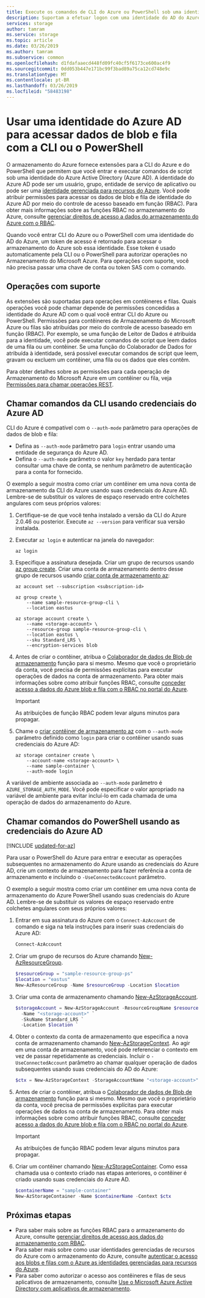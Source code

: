 ```yaml
---
title: Execute os comandos de CLI do Azure ou PowerShell sob uma identidade do Azure AD para acessar dados de blob e fila | Microsoft Docs
description: Suportam a efetuar logon com uma identidade do AD do Azure para executar comandos em dados de blob e filas do armazenamento do Azure PowerShell e CLI do Azure. Um token de acesso é fornecido para a sessão e usado para autorizar operações de chamada. As permissões dependem da função RBAC atribuída a identidade do Azure AD.
services: storage
author: tamram
ms.service: storage
ms.topic: article
ms.date: 03/26/2019
ms.author: tamram
ms.subservice: common
ms.openlocfilehash: d1fdafaaecd448fd09fc40cf5f6173ce600ac4f9
ms.sourcegitcommit: 0dd053b447e171bc99f3bad89a75ca12cd748e9c
ms.translationtype: MT
ms.contentlocale: pt-BR
ms.lasthandoff: 03/26/2019
ms.locfileid: "58483198"
---
```

# <a name="use-an-azure-ad-identity-to-access-blob-and-queue-data-with-cli-or-powershell"></a>Usar uma identidade do Azure AD para acessar dados de blob e fila com a CLI ou o PowerShell

O armazenamento do Azure fornece extensões para a CLI do Azure e do PowerShell que permitem que você entrar e executar comandos de script sob uma identidade do Azure Active Directory (Azure AD). A identidade do Azure AD pode ser um usuário, grupo, entidade de serviço de aplicativo ou pode ser uma [identidade gerenciada para recursos do Azure](../../active-directory/managed-identities-azure-resources/overview.md). Você pode atribuir permissões para acessar os dados de blob e fila de identidade do Azure AD por meio do controle de acesso baseado em função (RBAC). Para obter mais informações sobre as funções RBAC no armazenamento do Azure, consulte [gerenciar direitos de acesso a dados do armazenamento do Azure com o RBAC](storage-auth-aad-rbac.md).

Quando você entrar CLI do Azure ou o PowerShell com uma identidade do AD do Azure, um token de acesso é retornado para acessar o armazenamento do Azure sob essa identidade. Esse token é usado automaticamente pela CLI ou o PowerShell para autorizar operações no Armazenamento do Microsoft Azure. Para operações com suporte, você não precisa passar uma chave de conta ou token SAS com o comando.

## <a name="supported-operations"></a>Operações com suporte

As extensões são suportadas para operações em contêineres e filas. Quais operações você pode chamar depende de permissões concedidas a identidade do Azure AD com o qual você entrar CLI do Azure ou PowerShell. Permissões para contêineres de Armazenamento do Microsoft Azure ou filas são atribuídas por meio do controle de acesso baseado em função (RBAC). Por exemplo, se uma função de Leitor de Dados é atribuída para a identidade, você pode executar comandos de script que leem dados de uma fila ou um contêiner. Se uma função do Colaborador de Dados for atribuída à identidade, será possível executar comandos de script que leem, gravam ou excluem um contêiner, uma fila ou os dados que eles contêm. 

Para obter detalhes sobre as permissões para cada operação de Armazenamento do Microsoft Azure em um contêiner ou fila, veja [Permissões para chamar operações REST](https://docs.microsoft.com/rest/api/storageservices/authenticate-with-azure-active-directory#permissions-for-calling-rest-operations).  

## <a name="call-cli-commands-using-azure-ad-credentials"></a>Chamar comandos da CLI usando credenciais do Azure AD

CLI do Azure é compatível com o `--auth-mode` parâmetro para operações de dados de blob e fila:

- Defina as `--auth-mode` parâmetro para `login` entrar usando uma entidade de segurança do Azure AD.
- Defina o `--auth-mode` parâmetro o valor `key` herdado para tentar consultar uma chave de conta, se nenhum parâmetro de autenticação para a conta for fornecido. 

O exemplo a seguir mostra como criar um contêiner em uma nova conta de armazenamento da CLI do Azure usando suas credenciais do Azure AD. Lembre-se de substituir os valores de espaço reservado entre colchetes angulares com seus próprios valores: 

1. Certifique-se de que você tenha instalado a versão da CLI do Azure 2.0.46 ou posterior. Execute `az --version` para verificar sua versão instalada.

1. Executar `az login` e autenticar na janela do navegador: 

    ```azurecli
    az login
    ```
    
1. Especifique a assinatura desejada. Criar um grupo de recursos usando [az group create](https://docs.microsoft.com/cli/azure/group?view=azure-cli-latest#az-group-create). Criar uma conta de armazenamento dentro desse grupo de recursos usando [criar conta de armazenamento az](https://docs.microsoft.com/cli/azure/storage/account?view=azure-cli-latest#az-storage-account-create): 

    ```azurecli
    az account set --subscription <subscription-id>

    az group create \
        --name sample-resource-group-cli \
        --location eastus

    az storage account create \
        --name <storage-account> \
        --resource-group sample-resource-group-cli \
        --location eastus \
        --sku Standard_LRS \
        --encryption-services blob
    ```
    
1. Antes de criar o contêiner, atribua o [Colaborador de dados de Blob de armazenamento](../../role-based-access-control/built-in-roles.md#storage-blob-data-contributor-preview) função para si mesmo. Mesmo que você o proprietário da conta, você precisa de permissões explícitas para executar operações de dados na conta de armazenamento. Para obter mais informações sobre como atribuir funções RBAC, consulte [conceder acesso a dados do Azure blob e fila com o RBAC no portal do Azure](storage-auth-aad-rbac.md).

    > [!IMPORTANT]
    > As atribuições de função RBAC podem levar alguns minutos para propagar.
    
1. Chame o [criar contêiner de armazenamento az](https://docs.microsoft.com/cli/azure/storage/container?view=azure-cli-latest#az-storage-container-create) com o `--auth-mode` parâmetro definido como `login` para criar o contêiner usando suas credenciais do Azure AD:

    ```azurecli
    az storage container create \ 
        --account-name <storage-account> \ 
        --name sample-container \
        --auth-mode login
    ```

A variável de ambiente associada ao `--auth-mode` parâmetro é `AZURE_STORAGE_AUTH_MODE`. Você pode especificar o valor apropriado na variável de ambiente para evitar incluí-lo em cada chamada de uma operação de dados do armazenamento do Azure.

## <a name="call-powershell-commands-using-azure-ad-credentials"></a>Chamar comandos do PowerShell usando as credenciais do Azure AD

[!INCLUDE [updated-for-az](../../../includes/updated-for-az.md)]

Para usar o PowerShell do Azure para entrar e executar as operações subsequentes no armazenamento do Azure usando as credenciais do Azure AD, crie um contexto de armazenamento para fazer referência a conta de armazenamento e incluindo o `-UseConnectedAccount` parâmetro.

O exemplo a seguir mostra como criar um contêiner em uma nova conta de armazenamento do Azure PowerShell usando suas credenciais do Azure AD. Lembre-se de substituir os valores de espaço reservado entre colchetes angulares com seus próprios valores:

1. Entrar em sua assinatura do Azure com o `Connect-AzAccount` de comando e siga na tela instruções para inserir suas credenciais do Azure AD: 

    ```powershell
    Connect-AzAccount
    ```
    
1. Criar um grupo de recursos do Azure chamando [New-AzResourceGroup](/powershell/module/az.resources/new-azresourcegroup). 

    ```powershell
    $resourceGroup = "sample-resource-group-ps"
    $location = "eastus"
    New-AzResourceGroup -Name $resourceGroup -Location $location
    ```

1. Criar uma conta de armazenamento chamando [New-AzStorageAccount](/powershell/module/az.storage/new-azstorageaccount).

    ```powershell
    $storageAccount = New-AzStorageAccount -ResourceGroupName $resourceGroup `
      -Name "<storage-account>" `
      -SkuName Standard_LRS `
      -Location $location `
    ```

1. Obter o contexto da conta de armazenamento que especifica a nova conta de armazenamento chamando [New-AzStorageContext](/powershell/module/az.storage/new-azstoragecontext). Ao agir em uma conta de armazenamento, você pode referenciar o contexto em vez de passar repetidamente as credenciais. Incluir o `-UseConnectedAccount` parâmetro ao chamar qualquer operação de dados subsequentes usando suas credenciais do AD do Azure:

    ```powershell
    $ctx = New-AzStorageContext -StorageAccountName "<storage-account>" -UseConnectedAccount
    ```

1. Antes de criar o contêiner, atribua o [Colaborador de dados de Blob de armazenamento](../../role-based-access-control/built-in-roles.md#storage-blob-data-contributor-preview) função para si mesmo. Mesmo que você o proprietário da conta, você precisa de permissões explícitas para executar operações de dados na conta de armazenamento. Para obter mais informações sobre como atribuir funções RBAC, consulte [conceder acesso a dados do Azure blob e fila com o RBAC no portal do Azure](storage-auth-aad-rbac.md).

    > [!IMPORTANT]
    > As atribuições de função RBAC podem levar alguns minutos para propagar.

1. Criar um contêiner chamando [New-AzStorageContainer](/powershell/module/az.storage/new-azstoragecontainer). Como essa chamada usa o contexto criado nas etapas anteriores, o contêiner é criado usando suas credenciais do Azure AD. 

    ```powershell
    $containerName = "sample-container"
    New-AzStorageContainer -Name $containerName -Context $ctx
    ```

## <a name="next-steps"></a>Próximas etapas

- Para saber mais sobre as funções RBAC para o armazenamento do Azure, consulte [gerenciar direitos de acesso aos dados do armazenamento com RBAC](storage-auth-aad-rbac.md).
- Para saber mais sobre como usar identidades gerenciadas de recursos do Azure com o armazenamento do Azure, consulte [autenticar o acesso aos blobs e filas com o Azure as identidades gerenciadas para recursos do Azure](storage-auth-aad-msi.md).
- Para saber como autorizar o acesso aos contêineres e filas de seus aplicativos de armazenamento, consulte [Use o Microsoft Azure Active Directory com aplicativos de armazenamento](storage-auth-aad-app.md).
